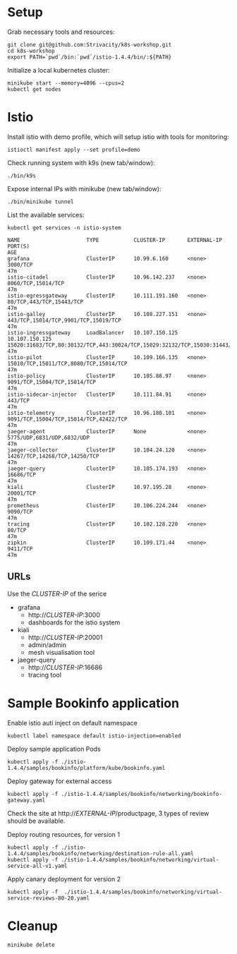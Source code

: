 # Setup #

Grab necessary tools and resources:

    git clone git@github.com:Strivacity/k8s-workshop.git
    cd k8s-workshop
    export PATH=`pwd`/bin:`pwd`/istio-1.4.4/bin/:${PATH}

Initialize a local kubernetes cluster:

    minikube start --memory=4096 --cpus=2
    kubectl get nodes

# Istio #

Install istio with demo profile, which will setup istio with tools for monitoring:

    istioctl manifest apply --set profile=demo

Check running system with k9s (new tab/window):

    ./bin/k9s

Expose internal IPs with minikube (new tab/window):

    ./bin/minikube tunnel

List the available services:

    kubectl get services -n istio-system

    NAME                     TYPE           CLUSTER-IP       EXTERNAL-IP      PORT(S)                                                                                                                      AGE
    grafana                  ClusterIP      10.99.6.160      <none>           3000/TCP                                                                                                                     47m
    istio-citadel            ClusterIP      10.96.142.237    <none>           8060/TCP,15014/TCP                                                                                                           47m
    istio-egressgateway      ClusterIP      10.111.191.160   <none>           80/TCP,443/TCP,15443/TCP                                                                                                     47m
    istio-galley             ClusterIP      10.108.227.151   <none>           443/TCP,15014/TCP,9901/TCP,15019/TCP                                                                                         47m
    istio-ingressgateway     LoadBalancer   10.107.150.125   10.107.150.125   15020:31683/TCP,80:30132/TCP,443:30024/TCP,15029:32132/TCP,15030:31443/TCP,15031:30538/TCP,15032:30647/TCP,15443:31616/TCP   47m
    istio-pilot              ClusterIP      10.109.166.135   <none>           15010/TCP,15011/TCP,8080/TCP,15014/TCP                                                                                       47m
    istio-policy             ClusterIP      10.105.88.97     <none>           9091/TCP,15004/TCP,15014/TCP                                                                                                 47m
    istio-sidecar-injector   ClusterIP      10.111.84.91     <none>           443/TCP                                                                                                                      47m
    istio-telemetry          ClusterIP      10.96.180.101    <none>           9091/TCP,15004/TCP,15014/TCP,42422/TCP                                                                                       47m
    jaeger-agent             ClusterIP      None             <none>           5775/UDP,6831/UDP,6832/UDP                                                                                                   47m
    jaeger-collector         ClusterIP      10.104.24.120    <none>           14267/TCP,14268/TCP,14250/TCP                                                                                                47m
    jaeger-query             ClusterIP      10.105.174.193   <none>           16686/TCP                                                                                                                    47m
    kiali                    ClusterIP      10.97.195.28     <none>           20001/TCP                                                                                                                    47m
    prometheus               ClusterIP      10.106.224.244   <none>           9090/TCP                                                                                                                     47m
    tracing                  ClusterIP      10.102.128.220   <none>           80/TCP                                                                                                                       47m
    zipkin                   ClusterIP      10.109.171.44    <none>           9411/TCP                                                                                                                     47m

## URLs

Use the *CLUSTER-IP* of the serice

* grafana
  * http://*CLUSTER-IP*:3000
  * dashboards for the istio system
* kiali
  * http://*CLUSTER-IP*:20001
  * admin/admin
  * mesh visualisation tool
* jaeger-query
  * http://*CLUSTER-IP*:16686
  * tracing tool

# Sample Bookinfo application

Enable istio auti inject on default namespace

    kubectl label namespace default istio-injection=enabled

Deploy sample application Pods

    kubectl apply -f ./istio-1.4.4/samples/bookinfo/platform/kube/bookinfo.yaml

Deploy gateway for external access

    kubectl apply -f ./istio-1.4.4/samples/bookinfo/networking/bookinfo-gateway.yaml

Check the site at http://*EXTERNAL-IP*/productpage, 3 types of review should be available.

Deploy routing resources, for version 1

    kubectl apply -f ./istio-1.4.4/samples/bookinfo/networking/destination-rule-all.yaml
    kubectl apply -f ./istio-1.4.4/samples/bookinfo/networking/virtual-service-all-v1.yaml

Apply canary deployment for version 2

    kubectl apply -f  ./istio-1.4.4/samples/bookinfo/networking/virtual-service-reviews-80-20.yaml

# Cleanup

    minikube delete
